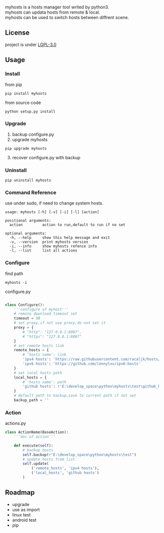 myhosts is a hosts manager tool writed by python3.  
myhosts can updata hosts from remote & local.  
myhosts can be used to switch hosts between diffrent scene.

## License 
project is under [LGPL-3.0](./LICENSE)

## Usage

### Install
from pip
```shell
pip install myhosts
```
from source code
```shell
python setup.py install
```

### Upgrade
1. backup configure.py
2. upgrade myhosts
```shell
pip upgrade myhosts
```
3. recover configure.py with backup

### Uninstall
```shell
pip uninstall myhosts
```

### Command Reference
use under sudo, if need to change system hosts.
```shell
usage: myhosts [-h] [-v] [-i] [-l] [action]

positional arguments:
  action         action to run,default to run if no set

optional arguments:
  -h, --help     show this help message and exit
  -v, --version  print myhosts version
  -i, --info     show myhosts refence info
  -l, --list     list all actions
```

### Configure
find path
```shell
myhosts -i
```

configure.py 
```py

class Configure():
    '''configure of myhost'''
    # remote download timeout set
    timeout = 30
    # set proxy,if not use proxy,do not set it
    proxy = {
        # "http": "127.0.0.1:8087",
        # "https": "127.0.0.1:8087"
    }
    # set remote hosts link
    remote_hosts = {
        # 'hosts name': link
        'ipv4 hosts': 'https://raw.githubusercontent.com/racaljk/hosts/master/hosts',
        'ipv6 hosts': 'https://github.com/lennylxx/ipv6-hosts'
    }
    # set local hosts path
    local_hosts = {
        # 'hosts name': path
        'github hosts': r'E:\develop_space\python\myhosts\test\github_hosts'
    }
    # default path to backup,save to current path if not set
    backup_path = ''

```

### Action
actions.py
```py
class ActionName(BaseAction):
    '''doc of action'''

    def execute(self):
        # backup hosts
        self.backup(r"E:\develop_space\python\myhosts\test")
        # update hosts from list
        self.update(
            ('remote_hosts', 'ipv4 hosts'),
            ('local_hosts', 'github hosts')
        )
```

## Roadmap

- upgrade
- use as import
- linux test
- android test
- pip
